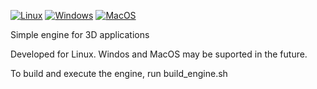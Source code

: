 [![Linux](https://github.com/thumpy-noize/thumpy-engine/actions/workflows/ubuntu_linux.yml/badge.svg)](https://github.com/thumpy-noize/thumpy-engine/actions/workflows/ubuntu_linux.yml) [![Windows](https://github.com/thumpy-noize/thumpy-engine/actions/workflows/windows.yml/badge.svg)](https://github.com/thumpy-noize/thumpy-engine/actions/workflows/windows.yml) [![MacOS](https://github.com/thumpy-noize/thumpy-engine/actions/workflows/mac_os.yml/badge.svg)](https://github.com/thumpy-noize/thumpy-engine/actions/workflows/mac_os.yml)

Simple engine for 3D applications

Developed for Linux. Windos and MacOS may be suported in the future.

To build and execute the engine, run build_engine.sh
